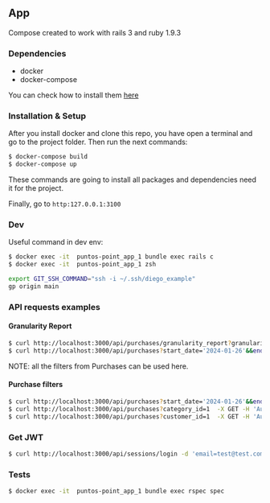 ## App

Compose created to work with rails 3 and ruby 1.9.3

### Dependencies

- docker
- docker-compose

You can check how to install them [here](https://docs.docker.com/compose/install/)

### Installation & Setup

After you install docker and clone this repo, you have open a terminal and go to the project folder.
Then run the next commands:

```bash
$ docker-compose build
$ docker-compose up
```

These commands are going to install all packages and dependencies need it for the project.

Finally, go to `http:127.0.0.1:3100`

### Dev

Useful command in dev env:

```bash
$ docker exec -it  puntos-point_app_1 bundle exec rails c
$ docker exec -it  puntos-point_app_1 zsh
```

```zsh
export GIT_SSH_COMMAND="ssh -i ~/.ssh/diego_example"
gp origin main
```

### API requests examples

#### Granularity Report

```zsh
$ curl http://localhost:3000/api/purchases/granularity_report?granularity=day  -X GET -H 'Authorization: Bearer this-is-the-jwt'
$ curl http://localhost:3000/api/purchases?start_date='2024-01-26'&&end_date='2024-01-27'&&granularity=day  -X GET -H 'Authorization: Bearer this-is-the-jwt'
```
NOTE: all the filters from Purchases can be used here.

#### Purchase filters

```zsh
$ curl http://localhost:3000/api/purchases?start_date='2024-01-26'&&end_date='2024-01-27'  -X GET -H 'Authorization: Bearer this-is-the-jwt'
$ curl http://localhost:3000/api/purchases?category_id=1  -X GET -H 'Authorization: Bearer this-is-the-jwt'
$ curl http://localhost:3000/api/purchases?customer_id=1  -X GET -H 'Authorization: Bearer this-is-the-jwt'
```

### Get JWT
```zsh
$ curl http://localhost:3000/api/sessions/login -d 'email=test@test.com&password=123123' -X POST
```

### Tests

```bash
$ docker exec -it  puntos-point_app_1 bundle exec rspec spec
```
